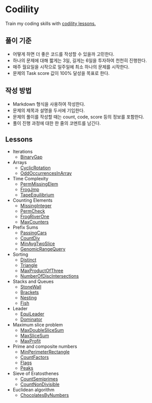 # Codility

Train my coding skills with [codility lessons.](https://codility.com/programmers/)

## 풀이 기준

* 어떻게 하면 더 좋은 코드를 작성할 수 있을까 고민한다.
* 하나의 문제에 대해 짧게는 3일, 길게는 6일을 투자하여 천천히 진행한다.
* 매주 월요일을 시작으로 일주일에 최소 하나의 문제를 시작한다.
* 문제의 Task score 값이 100% 달성을 목표로 한다.

## 작성 방법

* Markdown 형식을 사용하여 작성한다.
* 문제의 제목과 설명을 두서에 기입한다.
* 문제의 풀이를 작성할 때는 count, code, score 등의 정보를 포함한다.
* 풀이 진행 과정에 대한 한 줄의 코멘트를 남긴다.

## Lessons

* Iterations
    - [BinaryGap](./BinaryGap.md)
* Arrays
    - [CyclicRotation](./CyclicRotation.md)
    - [OddOccurrencesInArray](./OddOccurrencesInArray.md)
* Time Complexity
    - [PermMissingElem](./PermMissingElem.md)
    - [FrogJmp](./FrogJmp.md)
    - [TapeEquilibrium](./TapeEquilibrium.md)
* Counting Elements
    - [MissingInteger](./MissingInteger.md)
    - [PermCheck](./PermCheck.md)
    - [FrogRiverOne](./FrogRiverOne.md)
    - [MaxCounters](./MaxCounters.md)
* Prefix Sums
    - [PassingCars](./PassingCars.md)
    - [CountDiv](./CountDiv.md)
    - [MinAvgTwoSlice](./MinAvgTwoSlice.md)
    - [GenomicRangeQuery](./GenomicRangeQuery.md)
* Sorting
    - [Distinct](./Distinct.md)
    - [Triangle](./Triangle.md)
    - [MaxProductOfThree](./MaxProductOfThree.md)
    - [NumberOfDiscIntersections](./NumberOfDiscIntersections.md)
* Stacks and Queues
    - [StoneWall](./StoneWall.md)
    - [Brackets](./Brackets.md)
    - [Nesting](./Nesting.md)
    - [Fish](./Fish.md)
* Leader
    - [EquiLeader](./EquiLeader.md)
    - [Dominator](./Dominator.md)
* Maximum slice problem
    - [MaxDoubleSliceSum](./MaxDoubleSliceSum.md)
    - [MaxSliceSum](./MaxSliceSum.md)
    - [MaxProfit](./MaxProfit.md)
* Prime and composite numbers
    - [MinPerimeterRectangle](./MinPerimeterRectangle.md)
    - [CountFactors](./CountFactors.md)
    - [Flags](./Flags.md)
    - [Peaks](./Peaks.md)
* Sieve of Eratosthenes
    - [CountSemiprimes](./CountSemiprimes.md)
    - [CountNonDivisible](./CountNonDivisible.md)
* Euclidean algorithm
    - [ChocolatesByNumbers](./ChocolatesByNumbers.md)
